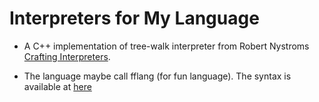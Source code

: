 # Interpreters for My Language

- A C++ implementation of tree-walk interpreter from Robert Nystroms [Crafting Interpreters](https://www.craftinginterpreters.com).

- The language maybe call fflang (for fun language). The syntax is available at [here](./Idea/lang.forfun)
